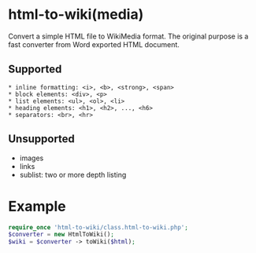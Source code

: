 # html-to-wiki(media)
Convert a simple HTML file to WikiMedia format. The original purpose is a fast converter from Word exported HTML document. 

## Supported

```
* inline formatting: <i>, <b>, <strong>, <span>
* block elements: <div>, <p>
* list elements: <ul>, <ol>, <li>
* heading elements: <h1>, <h2>, ..., <h6>
* separators: <br>, <hr>
```

## Unsupported

* images
* links
* sublist: two or more depth listing

# Example
```php
require_once 'html-to-wiki/class.html-to-wiki.php';
$converter = new HtmlToWiki();
$wiki = $converter -> toWiki($html);
```